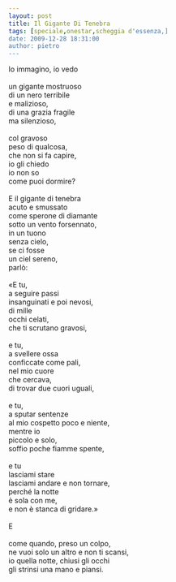 ```yaml
---
layout: post
title: Il Gigante Di Tenebra
tags: [speciale,onestar,scheggia d'essenza,]
date: 2009-12-28 18:31:00
author: pietro
---
```

Io immagino, io vedo<br/><br/>un gigante mostruoso<br/>di un nero terribile<br/>e malizioso,<br/>di una grazia fragile<br/>ma silenzioso,<br/><br/>col gravoso<br/>peso di qualcosa,<br/>che non si fa capire,<br/>io gli chiedo<br/>io non so<br/>come puoi dormire?<br/><br/>E il gigante di tenebra<br/>acuto e smussato<br/>come sperone di diamante<br/>sotto un vento forsennato,<br/>in un tuono<br/>senza cielo,<br/>se ci fosse<br/>un ciel sereno,<br/>parlò:<br/><br/>«E tu,<br/>a seguire passi<br/>insanguinati e poi nevosi,<br/>di mille<br/>occhi celati,<br/>che ti scrutano gravosi,<br/><br/>e tu,<br/>a svellere ossa<br/>conficcate come pali,<br/>nel mio cuore<br/>che cercava,<br/>di trovar due cuori uguali,<br/><br/>e tu,<br/>a sputar sentenze<br/>al mio cospetto poco e niente,<br/>mentre io<br/>piccolo e solo,<br/>soffio poche fiamme spente,<br/><br/>e tu<br/>lasciami stare<br/>lasciami andare e non tornare,<br/>perché la notte<br/>è sola con me,<br/>e non è stanca di gridare.»<br/><br/>E<br/><br/>come quando, preso un colpo,<br/>ne vuoi solo un altro e non ti scansi,<br/>io quella notte, chiusi gli occhi<br/>gli strinsi una mano e piansi.
